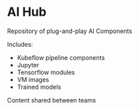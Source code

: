 # AI Hub
Repository of plug-and-play AI Components

Includes:
- Kubeflow pipeline components
- Jupyter
- Tensorflow modules
- VM images
- Trained models

Content shared between teams